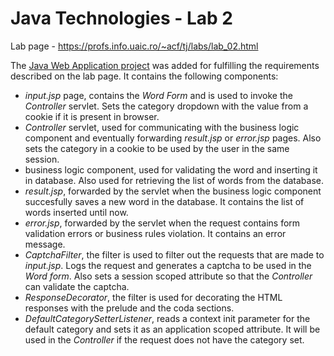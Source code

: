 # Java Technologies - Lab 2

Lab page - https://profs.info.uaic.ro/~acf/tj/labs/lab_02.html

The [Java Web Application project](https://github.com/StrugariStefan/JT/tree/main/L2/laborator2) was added for fulfilling the requirements described on the lab page. It contains the following components:
- *input.jsp* page, contains the *Word Form* and is used to invoke the *Controller* servlet. Sets the category dropdown with the value from a cookie if it is present in browser.
- *Controller* servlet, used for communicating with the business logic component and eventually forwarding *result.jsp* or *error.jsp* pages. Also sets the category in a cookie to be used by the user in the same session.
- business logic component, used for validating the word and inserting it in database. Also used for retrieving the list of words from the database.
- *result.jsp*, forwarded by the servlet when the business logic component succesfully saves a new word in the database. It contains the list of words inserted until now.
- *error.jsp*, forwarded by the servlet when the request contains form validation errors or business rules violation. It contains an error message.
- *CaptchaFilter*, the filter is used to filter out the requests that are made to *input.jsp*. Logs the request and generates a captcha to be used in the *Word form*. Also sets a session scoped attribute so that the *Controller* can validate the captcha.  
- *ResponseDecorator*, the filter is used for decorating the HTML responses with the prelude and the coda sections.
- *DefaultCategorySetterListener*, reads a context init parameter for the default category and sets it as an application scoped attribute. It will be used in the *Controller* if the request does not have the category set. 
